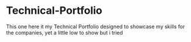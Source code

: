 # Technical-Portfolio

This one here it my Technical Portfolio designed to showcase my skills for the companies, yet a little low to show but i tried
